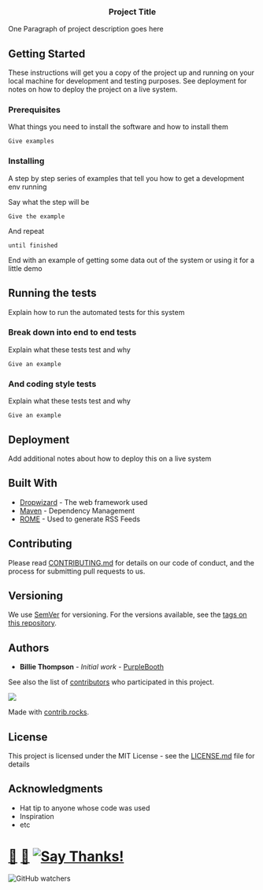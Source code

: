 
<h3 align="center"> Project Title</h3>
One Paragraph of project description goes here

## Getting Started

These instructions will get you a copy of the project up and running on your local machine for development and testing purposes. See deployment for notes on how to deploy the project on a live system.

### Prerequisites

What things you need to install the software and how to install them

```
Give examples
```

### Installing

A step by step series of examples that tell you how to get a development env running

Say what the step will be

```
Give the example
```

And repeat

```
until finished
```

End with an example of getting some data out of the system or using it for a little demo

## Running the tests

Explain how to run the automated tests for this system

### Break down into end to end tests

Explain what these tests test and why

```
Give an example
```

### And coding style tests

Explain what these tests test and why

```
Give an example
```

## Deployment

Add additional notes about how to deploy this on a live system

## Built With

* [Dropwizard](http://www.dropwizard.io/1.0.2/docs/) - The web framework used
* [Maven](https://maven.apache.org/) - Dependency Management
* [ROME](https://rometools.github.io/rome/) - Used to generate RSS Feeds

## Contributing

Please read [CONTRIBUTING.md](https://gist.github.com/PurpleBooth/b24679402957c63ec426) for details on our code of conduct, and the process for submitting pull requests to us.

## Versioning

We use [SemVer](http://semver.org/) for versioning. For the versions available, see the [tags on this repository](https://github.com/your/project/tags). 

## Authors

* **Billie Thompson** - *Initial work* - [PurpleBooth](https://github.com/PurpleBooth)

See also the list of [contributors](https://github.com/your/project/contributors) who participated in this project.

<a href="https://github.com/MimoHasPurpose/brain-tumour-detection/graphs/contributors">
  <img src="https://contrib.rocks/image?repo=MimoHasPurpose/brain-tumour-detection" />
</a>

Made with [contrib.rocks](https://contrib.rocks).
## License

This project is licensed under the MIT License - see the [LICENSE.md](LICENSE.md) file for details

## Acknowledgments

* Hat tip to anyone whose code was used
* Inspiration
* etc



# [🐳]([https://mithi.github.io/deep-blueberry](https://mimohaspurpose.github.io/jojo/))  [🧧](https://www.paypal.me/) [![Say Thanks!](https://img.shields.io/badge/Say%20Thanks-!-1EAEDB.svg)](https://saythanks.io/to/MimoHasPurpose)
![GitHub watchers](https://img.shields.io/github/watchers/MimoHasPurpose/brain-tumour-detection)

